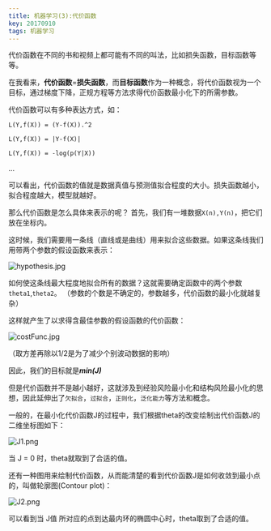 ```yaml
---
title: 机器学习(3):代价函数
key: 20170910
tags: 机器学习
---
```


代价函数在不同的书和视频上都可能有不同的叫法，比如损失函数，目标函数等等。

在我看来，**代价函数**=**损失函数**，而**目标函数**作为一种概念，将代价函数视为一个目标，通过梯度下降，正规方程等方法求得代价函数最小化下的所需参数。

代价函数可以有多种表达方式，如：

`L(Y,f(X)) = (Y-f(X)).^2`

`L(Y,f(X)) = |Y-f(X)|`

`L(Y,f(X)) = -log(p(Y|X))`

...

可以看出，代价函数的值就是数据真值与预测值拟合程度的大小。损失函数越小，拟合程度越大，模型就越好。

那么代价函数是怎么具体来表示的呢？
首先，我们有一堆数据`X(n),Y(n)`，把它们放在坐标内。

这时候，我们需要用一条线（直线或是曲线）用来拟合这些数据。如果这条线我们用带两个参数的假设函数来表示：

![hypothesis.jpg](https://i.loli.net/2018/08/20/5b7a5f6c7a06b.jpg)


<!--more-->


如何使这条线最大程度地拟合所有的数据？这就需要确定函数中的两个参数`theta1`,`theta2`。
（参数的个数是不确定的，参数越多，代价函数的最小化就越复杂）

这样就产生了以求得含最佳参数的假设函数的代价函数：

![costFunc.jpg](https://i.loli.net/2018/08/20/5b7a5f763f393.jpg)

（取方差再除以1/2是为了减少个别波动数据的影响）

因此，我们的目标就是***min(J)***

但是代价函数并不是越小越好，这就涉及到经验风险最小化和结构风险最小化的思想，因此延伸出了`欠拟合`，`过拟合`，`正则化`，`泛化能力`等方法和概念。

一般的，在最小化代价函数J的过程中，我们根据theta的改变绘制出代价函数J的二维坐标图如下：

![J1.png](https://i.loli.net/2018/08/20/5b7a5f764094a.png)

当 J = 0 时，theta就取到了合适的值。

还有一种图用来绘制代价函数，从而能清楚的看到代价函数J是如何收敛到最小点的，叫做轮廓图(Contour plot)：

![J2.png](https://i.loli.net/2018/08/20/5b7a5f6c864f1.png)

可以看到当 J值 所对应的点到达最内环的椭圆中心时，theta取到了合适的值。
